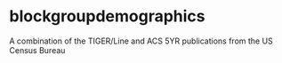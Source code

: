 # blockgroupdemographics
A combination of the TIGER/Line and ACS 5YR publications from the US Census Bureau
